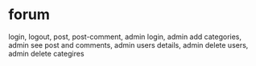 # forum
login, 
logout,
post, 
post-comment,
admin login,
admin add categories,
admin see post and comments,
admin users details, 
admin delete users,
admin delete categires
